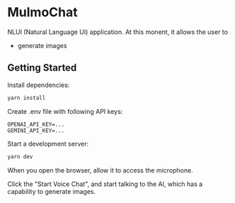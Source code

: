 # MulmoChat

NLUI (Natural Language UI) application. At this monent, it allows the user to
- generate images

## Getting Started

Install dependencies:

```sh
yarn install
```

Create .env file with following API keys:

```
OPENAI_API_KEY=...
GEMINI_API_KEY=...
```

Start a development server:

```sh
yarn dev
```

When you open the browser, allow it to access the microphone. 

Click the "Start Voice Chat", and start talking to the AI, which has a capability to generate images.